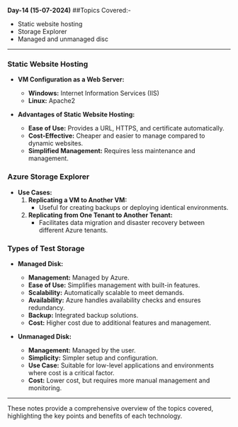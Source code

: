 **Day-14 (15-07-2024)**
##Topics Covered:-
- Static website hosting
- Storage Explorer
- Managed and unmanaged disc

---

### Static Website Hosting
- **VM Configuration as a Web Server:**
  - **Windows:** Internet Information Services (IIS)
  - **Linux:** Apache2

- **Advantages of Static Website Hosting:**
  - **Ease of Use:** Provides a URL, HTTPS, and certificate automatically.
  - **Cost-Effective:** Cheaper and easier to manage compared to dynamic websites.
  - **Simplified Management:** Requires less maintenance and management.

### Azure Storage Explorer
- **Use Cases:**
  1. **Replicating a VM to Another VM:**
     - Useful for creating backups or deploying identical environments.
  2. **Replicating from One Tenant to Another Tenant:**
     - Facilitates data migration and disaster recovery between different Azure tenants.

### Types of Test Storage
- **Managed Disk:**
  - **Management:** Managed by Azure.
  - **Ease of Use:** Simplifies management with built-in features.
  - **Scalability:** Automatically scalable to meet demands.
  - **Availability:** Azure handles availability checks and ensures redundancy.
  - **Backup:** Integrated backup solutions.
  - **Cost:** Higher cost due to additional features and management.

- **Unmanaged Disk:**
  - **Management:** Managed by the user.
  - **Simplicity:** Simpler setup and configuration.
  - **Use Case:** Suitable for low-level applications and environments where cost is a critical factor.
  - **Cost:** Lower cost, but requires more manual management and monitoring.

---

These notes provide a comprehensive overview of the topics covered, highlighting the key points and benefits of each technology.
